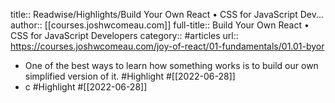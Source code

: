 title:: Readwise/Highlights/Build Your Own React • CSS for JavaScript Dev...
author:: [[courses.joshwcomeau.com]]
full-title:: Build Your Own React • CSS for JavaScript Developers
category:: #articles
url:: https://courses.joshwcomeau.com/joy-of-react/01-fundamentals/01.01-byor

- One of the best ways to learn how something works is to build our own simplified version of it. #Highlight #[[2022-06-28]]
- c #Highlight #[[2022-06-28]]
